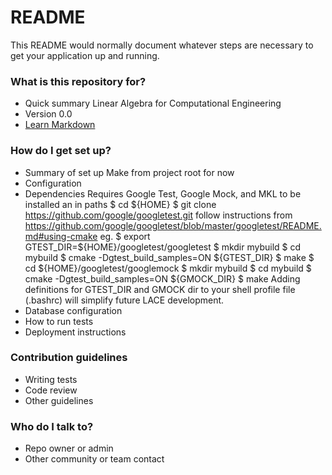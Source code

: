 # README #

This README would normally document whatever steps are necessary to get your application up and running.

### What is this repository for? ###

* Quick summary
Linear Algebra for Computational Engineering
* Version
0.0
* [Learn Markdown](https://bitbucket.org/tutorials/markdowndemo)

### How do I get set up? ###

* Summary of set up
Make from project root for now
* Configuration
* Dependencies
Requires Google Test, Google Mock, and MKL to be installed an in paths
$ cd ${HOME}
$ git clone https://github.com/google/googletest.git 
follow instructions from https://github.com/google/googletest/blob/master/googletest/README.md#using-cmake
eg.
$ export GTEST_DIR=${HOME}/googletest/googletest
$ mkdir mybuild
$ cd mybuild
$ cmake -Dgtest_build_samples=ON ${GTEST_DIR}
$ make
$ cd ${HOME}/googletest/googlemock
$ mkdir mybuild
$ cd mybuild
$ cmake -Dgtest_build_samples=ON ${GMOCK_DIR}
$ make
Adding definitions for GTEST_DIR and GMOCK dir to your shell profile file (.bashrc) will simplify future LACE development.  
* Database configuration
* How to run tests
* Deployment instructions

### Contribution guidelines ###

* Writing tests
* Code review
* Other guidelines

### Who do I talk to? ###

* Repo owner or admin
* Other community or team contact
